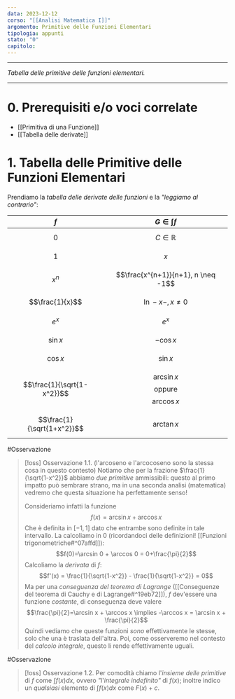 ```yaml
---
data: 2023-12-12
corso: "[[Analisi Matematica I]]"
argomento: Primitive delle Funzioni Elementari
tipologia: appunti
stato: "0"
capitolo:
---
```

- - -
*Tabella delle primitive delle funzioni elementari.*
- - -
# 0. Prerequisiti e/o voci correlate
- [[Primitiva di una Funzione]]
- [[Tabella delle derivate]]
# 1. Tabella delle Primitive delle Funzioni Elementari
Prendiamo la *tabella delle derivate delle funzioni* e la *"leggiamo al contrario"*:

|            $f$             |           $G \in \int f$           |
|:--------------------------:|:----------------------------------:|
|           $$0$$            |        $$C \in \mathbb{R}$$        |
|           $$1$$            |               $$x$$                |
|          $$x^n$$           | $$\frac{x^{n+1}}{n+1}, n \neq -1$$ |
|      $$\frac{1}{x}$$       |       $$\ln -x-, x \neq 0$$        |
|          $$e^x$$           |              $$e^x$$               |
|         $$\sin x$$         |            $$- \cos x$$            |
|        $$ \cos x$$         |            $$ \sin x$$             |
| $$\frac{1}{\sqrt{1-x^2}}$$ | $$\arcsin x$$ oppure $$\arccos x$$ |
| $$\frac{1}{\sqrt{1+x^2}}$$ |           $$\arctan x$$            |

#Osservazione 
> [!oss] Osservazione 1.1. (l'arcoseno e l'arcocoseno sono la stessa cosa in questo contesto)
> Notiamo che per la frazione $\frac{1}{\sqrt{1-x^2}}$ abbiamo *due primitive* ammissibili: questo al primo impatto può sembrare strano, ma in una seconda analisi (matematica) vedremo che questa situazione ha perfettamente senso!
> 
> Consideriamo infatti la funzione
> $$f(x) = \arcsin x + \arccos x$$
> Che è definita in $[-1, 1]$ dato che entrambe sono definite in tale intervallo.
> La calcoliamo in $0$ (ricordandoci delle definizioni! [[Funzioni trigonometriche#^07affd]]):
> $$f(0)=\arcsin 0 + \arccos 0 = 0+\frac{\pi}{2}$$
> Calcoliamo la *derivata* di $f$:
> $$f'(x) = \frac{1}{\sqrt{1-x^2}} - \frac{1}{\sqrt{1-x^2}} = 0$$
> Ma per una *conseguenza del teorema di Lagrange* ([[Conseguenze del teorema di Cauchy e di Lagrange#^19eb72]]), $f$ dev'essere una funzione *costante*, di conseguenza deve valere
> $$\frac{\pi}{2}=\arcsin x + \arccos x \implies -\arccos x = \arcsin x + \frac{\pi}{2}$$
> Quindi vediamo che queste funzioni *sono* effettivamente le stesse, solo che una è traslata dell'altra. Poi, come osserveremo nel contesto del *calcolo integrale*, questo li rende effettivamente uguali.

#Osservazione 
> [!oss] Osservazione 1.2.
> Per comodità chiamo l'*insieme delle primitive* di $f$ come $\int f(x) dx$, ovvero *"l'integrale indefinito"* di $f(x)$; inoltre indico un *qualsiasi* elemento di $\int f(x) dx$ come $F(x)+c$.
